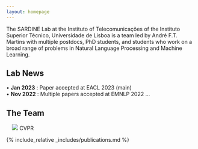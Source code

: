 ```yaml
---
layout: homepage
---
```


The SARDINE Lab at the Instituto of Telecomunicações of the Instituto Superior Técnico, Universidade de Lisboa  is a team led by André F.T. Martins with multiple postdocs, PhD students, and students who work on a broad range of problems in Natural Language Processing and Machine Learning.


## Lab News
• **Jan 2023** : Paper accepted at EACL 2023 (main) <br />
• **Nov 2022** : Multiple papers accepted at EMNLP 2022 ...

## The Team

<div class="col-sm-3 abbr" style="position: relative;padding-right: 15px;padding-left: 15px;">
    <img src="assets/img/1.png" class="teaser img-fluid z-depth-1">
    <abbr class="badge">CVPR</abbr>
</div>

{% include_relative _includes/publications.md %}


